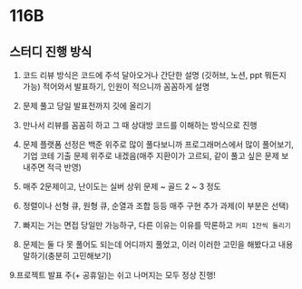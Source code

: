 # 116B

## 스터디 진행 방식

1. 코드 리뷰 방식은 코드에 주석 달아오거나 간단한 설명 (깃허브, 노션, ppt 뭐든지 가능) 적어와서 발표하기, 인원이 적으니까 꼼꼼하게 설명

2. 문제 풀고 당일 발표전까지 깃에 올리기

3. 만나서 리뷰를 꼼꼼히 하고 그 때 상대방 코드를 이해하는 방식으로 진행

4. 문제 플랫폼 선정은 백준 위주로 많이 풀다보니까 프로그래머스에서 많이 풀어보기, 기업 코테 기출 문제 위주로 내겠음(매주 지환이가 고르되, 같이 풀고 싶은 문제 보내주면 적극 반영)

5. 매주 2문제이고, 난이도는 실버 상위 문제 ~ 골드 2 ~ 3 정도

6. 정렬이나 선형 큐, 원형 큐, 순열과 조합 등등 매주 구현 추가 과제(이 부분은 선택)

7. 빠지는 거는 면접 당일만 가능하구, 다른 이유는 이유를 막론하고 `커피 1잔씩 돌리기`
   
8. 문제는 둘 다 못 풀어도 되는데 어디까지 풀었고, 이러 이러한 고민을 해봤다고 내용 말하기(충분히 고민해보기)

9.프로젝트 발표 주(+ 공휴일)는 쉬고 나머지는 모두 정상 진행!
